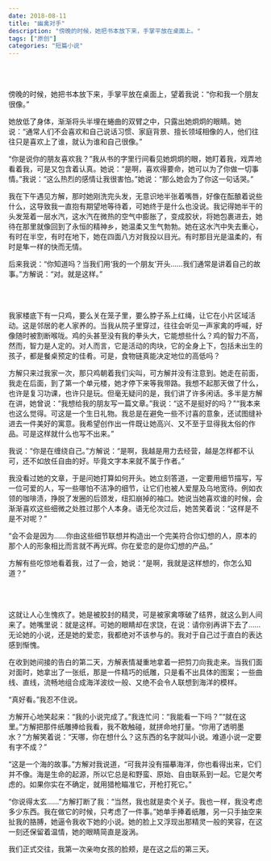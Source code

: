 ```yaml
---
date: 2018-08-11
title: "幽禽对手"
description: "傍晚的时候，她把书本放下来，手掌平放在桌面上。"
tags: ["原创"]
categories: "短篇小说"
---
```


<br/><br/>

傍晚的时候，她把书本放下来，手掌平放在桌面上，望着我说：“你和我一个朋友很像。”

她放低了身体，渐渐将头半埋在蜷曲的双臂之中，只露出她炯炯的眼睛。她说：“通常人们不会喜欢和自己说话习惯、家庭背景、擅长领域相像的人，他们往往只是喜欢上了谁，就认为谁和自己很像。”

“你是说你的朋友喜欢我？”我从书的字里行间看见她炯炯的眼，她盯着我，戏弄地看着我，可是又包含着认真。她说：“是啊，喜欢得要命，她可以为了你做一切事情。”我说：“这么热烈的感情让我很害怕。”她说：“那么她会为了你这一句话哭。”

我在下午遇见方解，那时她刚洗完头发，无意识地半张着嘴唇，好像在酝酿着说些什么，这导致我一直抱有期望地等待着，可她终于是什么也没说。我记得她半干的头发笼着一层水汽，这水汽在微热的空气中膨胀了，变成胶状，将她包裹进去，她待在那里就像回到了永恒的精神乡，她温柔又生气勃勃。她在这水汽中失去重心，有时在半空，有时在地下，她在四面八方对我投以目光。有时那目光是温柔的，有时是隼一样的快而无情。

后来我说：“你知道吗？当我们用‘我的一个朋友’开头……我们通常是讲着自己的故事。”方解说：“对。就是这样。”

 <br/><br/>

我家楼底下有一只鸡，要么关在笼子里，要么脖子系上红绳，让它在小片区域活动。这是邻居的老人家养的。当我从院子里穿过，往往会听见一声家禽的呼喊，好像随时被割断喉咙。鸡的头甚至没有我的拳头大，它能想些什么？鸡的智力不高，然而，智力是人定的。对人而言，它是活动的肉块，它的全身上下，包括未出生的孩子，都是餐桌预定的佳肴。可是，食物链真能决定地位的高低吗？

方解只来过我家一次，那只鸡朝着我们尖叫，可方解并没有注意到。她走在前面，我走在后面，到了第一个单元楼，她才停下来等我带路。我想不起那天做了什么，也许是复习功课，也许只是玩。但毫无疑问的是，我们讲了许多闲话。多半是方解在讲，她曾说：“我想给我的朋友写一篇文章。”我说：“这不是挺好的吗？”“我本来也这么觉得。可这是一个生日礼物。我总是在避免一些不讨喜的意象，还试图缝补进去一件美好的寓意。我希望创作出一件既让她高兴、又不至于显得我太俗的作品。可是这样就什么也写不出来。”

我说：“你是在缠绕自己。”方解说：“是啊，我越是用力去经营，越是怎样都不认可，还不如放任自由的好。毕竟文字本来就不属于作者。”

我没看过她的文章，于是问她打算如何开头。她立刻答道，一定要用细节描写，写一位可爱的人，写一些哪怕不洁净的细节，让它们也被人爱屋及乌地宽待。例如衣领的咖啡渍，挣脱了发圈的后颈发，纽扣崩掉的袖口。她说当她喜欢谁的时候，会渐渐喜欢这些细微之处胜过那个人本身。语无伦次过后，她苦笑着说：“这样是不是不对呢？”

“会不会是因为……你由这些细节联想并构造出一个完美符合你幻想的人，原本的那个人的形象相比而言就不再光辉。你在爱恋的是你幻想的产品。”

方解有些吃惊地看着我，过了一会，她说：“是啊，我就是这样想的，你怎么知道？”

 <br/><br/>

这就让人心生愧疚了。她是被胶封的精灵，可是被家禽啄破了结界，就这么到人间来了。她嘴里说：就是这样。可她的眼睛却在求饶，在说：请你别再讲下去了……无论她的小说，还是她的爱恋，我都绝对不该参与的。我对于自己过于直白的表达感到惭愧。

在收到她间接的告白的第二天，方解表情凝重地拿着一把剪刀向我走来。当我们面对面时，她拿出了一张纸，那是一件精巧的纸雕，只是看不出具体的图案；一些曲线、直线，流畅地组合成海洋波纹一般、又绝不会令人联想到海洋的模样。

“真好看。”我忍不住说。

方解开心地笑起来：“我的小说完成了。”我连忙问：“我能看一下吗？”“就在这里。”方解把那件纸雕捧给我看，我不敢触碰，就拼命地打量。“你用了透明墨水？”方解笑着说：“天哪，你在想什么？这东西的名字就叫小说。难道小说一定要有字不成？”

“这是一个海的故事。”方解对我说道，“可我并没有描摹海洋，你也看得出来，它们并不像。海是生命的起源，所以它总是和野蛮、原始、自由联系到一起。它是欠考虑的。如果你实在不确定，就用猎枪瞄准它，开枪打死它。”

“你说得太玄……”方解打断了我：“当然，我也就是卖个关子。我也一样，我没考虑多少东西。我在做它的时候，只考虑了一件事。”她单手捧着纸雕，另一只手抽空来扯我的胳膊，她逼令我收下她的小说。她的脸上又浮现出那精灵一般的笑容，在这一刻还保留着温情，她的眼睛简直是漩涡。

我们正式交往，我第一次亲吻女孩的脸颊，是在这之后的第三天。